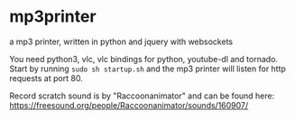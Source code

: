 # mp3printer
a mp3 printer, written in python and jquery with websockets

You need python3, vlc, vlc bindings for python, youtube-dl and tornado. Start by running ```sudo sh startup.sh``` and the mp3 printer will listen for http requests at port 80.

Record scratch sound is by "Raccoonanimator" and can be found here: https://freesound.org/people/Raccoonanimator/sounds/160907/

